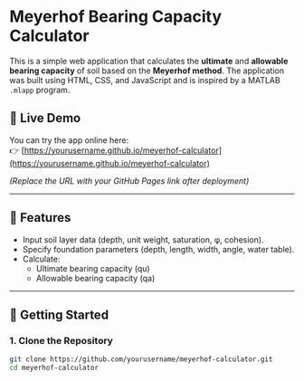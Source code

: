 # Meyerhof Bearing Capacity Calculator

This is a simple web application that calculates the **ultimate** and **allowable bearing capacity** of soil based on the **Meyerhof method**. The application was built using HTML, CSS, and JavaScript and is inspired by a MATLAB `.mlapp` program.

## 🔗 Live Demo

You can try the app online here:  
👉 [https://yourusername.github.io/meyerhof-calculator](https://yourusername.github.io/meyerhof-calculator)

*(Replace the URL with your GitHub Pages link after deployment)*

---

## 📄 Features

- Input soil layer data (depth, unit weight, saturation, φ, cohesion).
- Specify foundation parameters (depth, length, width, angle, water table).
- Calculate:
  - Ultimate bearing capacity (qu)
  - Allowable bearing capacity (qa)

---

## 🚀 Getting Started

### 1. Clone the Repository

```bash
git clone https://github.com/yourusername/meyerhof-calculator.git
cd meyerhof-calculator
